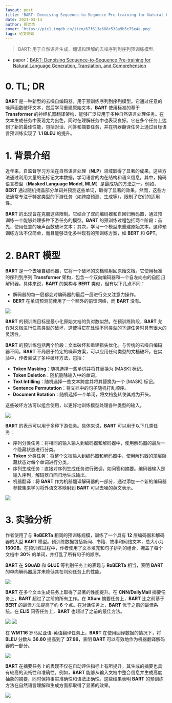 ```yaml
---
layout: post
title: 'BART: Denoising Sequence-to-Sequence Pre-training for Natural Language Generation, Translation, and Comprehension'
date: 2021-03-14
author: 郑之杰
cover: 'https://pic1.imgdb.cn/item/67f613a688c538a9b5c75e4e.png'
tags: 论文阅读
---
```


> BART: 用于自然语言生成、翻译和理解的去噪序列到序列预训练模型.

- paper：[BART: Denoising Sequence-to-Sequence Pre-training for Natural Language Generation, Translation, and Comprehension](https://arxiv.org/abs/1910.13461)

# 0. TL; DR

**BART** 是一种新型的去噪自编码器，用于预训练序列到序列模型。它通过任意的噪声函数破坏文本，然后学习重建原始文本。**BART** 使用标准的基于 **Transformer** 的神经机器翻译架构，能够广泛应用于多种自然语言处理任务。在文本生成任务中表现尤为出色，同时在理解任务中也表现良好。它在多个任务上达到了新的最佳性能，包括对话、问答和摘要任务，并在机器翻译任务上通过目标语言预训练实现了 **1.1 BLEU** 的提升。

# 1. 背景介绍

近年来，自监督学习方法在自然语言处理（**NLP**）领域取得了显著的成果。这些方法通过利用大量的无标记文本数据，学习语言的内在结构和语义信息。其中，掩码语言模型（**Masked Language Model, MLM**）是最成功的方法之一。例如，**BERT** 通过随机掩盖部分单词并预测这些单词，取得了显著的效果。然而，这些方法通常专注于特定类型的下游任务（如跨度预测、生成等），限制了它们的适用性。

**BART** 的出现旨在克服这些限制。它结合了双向编码器和自回归解码器，通过预训练一个能够处理多种下游任务的模型。**BART** 的预训练过程包括两个阶段：首先，使用任意的噪声函数破坏文本；其次，学习一个模型来重建原始文本。这种预训练方法不仅简单，而且能够泛化多种现有的预训练方案，如 **BERT** 和 **GPT**。

# 2. BART 模型

**BART** 是一个去噪自编码器，它将一个破坏的文档映射回原始文档。它使用标准的序列到序列 **Transformer** 架构，包含一个双向编码器和一个自左向右的自回归解码器。具体来说，**BART** 的架构与 **BERT** 类似，但有以下几点不同：
- 解码器的每一层都会对编码器的最后一层进行交叉注意力操作。
- **BERT** 在单词预测前使用了一个额外的前馈网络，而 **BART** 没有。

![](https://pic1.imgdb.cn/item/67f615f288c538a9b5c75fee.png)

**BART** 的预训练目标是最小化原始文档的负对数似然。在预训练阶段，**BART** 允许对文档进行任意类型的破坏，这使得它在处理不同类型的下游任务时具有很大的灵活性。

**BART** 的预训练包括两个阶段：文本破坏和重建损失优化。与传统的去噪自编码器不同，**BART** 不局限于特定的噪声方案，可以应用任何类型的文档破坏。在实验中，作者尝试了多种破坏方法，包括：
- **Token Masking**：随机选择一些单词并将其替换为 [MASK] 标记。
- **Token Deletion**：随机删除输入中的单词。
- **Text Infilling**：随机选择一些文本跨度并将其替换为一个 [MASK] 标记。
- **Sentence Permutation**：将文档中的句子随机打乱顺序。
- **Document Rotation**：随机选择一个单词，将文档旋转使其成为开头。

这些破坏方法可以组合使用，以更好地训练模型处理各种类型的输入。

![](https://pic1.imgdb.cn/item/67f6164e88c538a9b5c76033.png)

**BART** 的表示可以用于多种下游任务。具体来说，**BART** 可以用于以下几类任务：
- 序列分类任务：将相同的输入输入到编码器和解码器中，使用解码器的最后一个隐藏状态进行分类。
- **Token** 分类任务：将整个文档输入到编码器和解码器中，使用解码器的顶层隐藏状态对每个单词进行分类。
- 序列生成任务：直接对序列生成任务进行微调，如问答和摘要。编码器输入是输入序列，解码器自回归地生成输出。
- 机器翻译：将 **BART** 作为机器翻译解码器的一部分，通过添加一个新的编码器参数集来学习将外语文本映射到 **BART** 可以去噪的英文表示。

![](https://pic1.imgdb.cn/item/67f61a4788c538a9b5c76329.png)

# 3. 实验分析

作者使用了与 **RoBERTa** 相同的预训练规模，训练了一个具有 **12** 层编码器和解码器的大型 **BART** 模型。预训练数据包括新闻、书籍、故事和网络文本，总大小为 **160GB**。在预训练过程中，作者使用了文本填充和句子排列的组合，掩盖了每个文档中 **30%** 的单词，并打乱了所有句子的顺序。

**BART** 在 **SQuAD** 和 **GLUE** 等判别任务上的表现与 **RoBERTa** 相当，表明 **BART** 的单向解码器层并未降低其在判别任务上的性能。

![](https://pic1.imgdb.cn/item/67f61bc088c538a9b5c7641e.png)

**BART** 在多个文本生成任务上取得了显著的性能提升。在 **CNN/DailyMail** 摘要任务上，**BART** 超过了之前的所有工作。在 **XSum** 摘要任务上，**BART** 比之前基于 **BERT** 的最佳方法提高了约 **6** 个点。在对话任务上，**BART** 优于之前的最佳系统。在 **ELI5** 问答任务上，**BART** 也超过了之前的最佳方法。

![](https://pic1.imgdb.cn/item/67f61c1788c538a9b5c7646a.png)
![](https://pic1.imgdb.cn/item/67f61c4488c538a9b5c76498.png)

在 **WMT16** 罗马尼亚语-英语翻译任务上，**BART** 在使用回译数据的情况下，将 **BLEU** 分数从 **36.80** 提高到了 **37.96**，表明 **BART** 可以有效地作为机器翻译解码器的一部分。

![](https://pic1.imgdb.cn/item/67f61c7988c538a9b5c764c7.png)

**BART** 在摘要任务上的表现不仅在自动评估指标上有所提升，其生成的摘要也具有较高的流畅性和准确性。例如，**BART** 能够从输入文档中整合信息并生成高度抽象的摘要，同时保持事实准确性和语法正确性。这些结果表明 **BART** 的预训练方法在自然语言理解和生成方面都取得了显著的效果。

![](https://pic1.imgdb.cn/item/67f61c9b88c538a9b5c764eb.png)